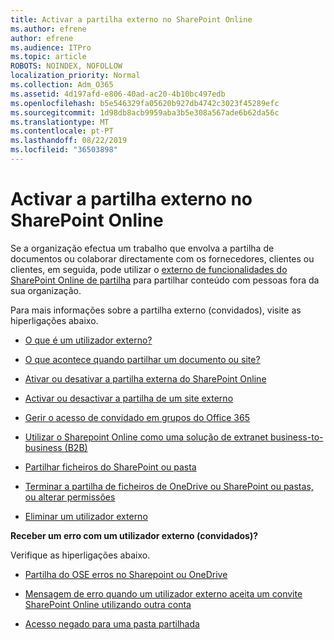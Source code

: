 ```yaml
---
title: Activar a partilha externo no SharePoint Online
ms.author: efrene
author: efrene
ms.audience: ITPro
ms.topic: article
ROBOTS: NOINDEX, NOFOLLOW
localization_priority: Normal
ms.collection: Adm_O365
ms.assetid: 4d197afd-e806-40ad-ac20-4b10bc497edb
ms.openlocfilehash: b5e546329fa05620b927db4742c3023f45289efc
ms.sourcegitcommit: 1d98db8acb9959aba3b5e308a567ade6b62da56c
ms.translationtype: MT
ms.contentlocale: pt-PT
ms.lasthandoff: 08/22/2019
ms.locfileid: "36503898"
---
```

# <a name="enable-external-sharing-in-sharepoint-online"></a>Activar a partilha externo no SharePoint Online

Se a organização efectua um trabalho que envolva a partilha de documentos ou colaborar directamente com os fornecedores, clientes ou clientes, em seguida, pode utilizar o [externo de funcionalidades do SharePoint Online de partilha](https://docs.microsoft.com/sharepoint/external-sharing-overview) para partilhar conteúdo com pessoas fora da sua organização.

Para mais informações sobre a partilha externo (convidados), visite as hiperligações abaixo.

- [O que é um utilizador externo?](https://docs.microsoft.com/sharepoint/external-sharing-overview#what-is-an-external-user)

- [O que acontece quando partilhar um documento ou site?](https://docs.microsoft.com/sharepoint/external-sharing-overview#what-happens-when-i-share-a-site-or-document)

- [Ativar ou desativar a partilha externa do SharePoint Online](https://docs.microsoft.com/sharepoint/turn-external-sharing-on-or-off)

- [Activar ou desactivar a partilha de um site externo](https://docs.microsoft.com/sharepoint/change-external-sharing-site)

- [Gerir o acesso de convidado em grupos do Office 365](https://docs.microsoft.com/office365/admin/create-groups/manage-guest-access-in-groups?view=o365-worldwide)

- [Utilizar o Sharepoint Online como uma solução de extranet business-to-business (B2B)](https://docs.microsoft.com/sharepoint/create-b2b-extranet)

- [Partilhar ficheiros do SharePoint ou pasta](https://support.office.com/article/share-sharepoint-files-or-folders-1fe37332-0f9a-4719-970e-d2578da4941c)

- [Terminar a partilha de ficheiros de OneDrive ou SharePoint ou pastas, ou alterar permissões](https://support.office.com/article/stop-sharing-onedrive-or-sharepoint-files-or-folders-or-change-permissions-0a36470f-d7fe-40a0-bd74-0ac6c1e13323?ui=en-US&amp;rs=en-US&amp;ad=US)

- [Eliminar um utilizador externo](https://docs.microsoft.com/sharepoint/remove-users#delete-a-guest-from-the-microsoft-365-admin-center)

**Receber um erro com um utilizador externo (convidados)?**

Verifique as hiperligações abaixo. 

- [Partilha do OSE erros no Sharepoint ou OneDrive](https://docs.microsoft.com/sharepoint/sharepoint-onedrive-error-message)

- [Mensagem de erro quando um utilizador externo aceita um convite SharePoint Online utilizando outra conta](https://support.office.com/article/Error-message-when-an-external-user-accepts-a-SharePoint-Online-invitation-by-using-another-account-f0d34413-ea7c-42c7-a485-c4e5d421e5f0)

- [Acesso negado para uma pasta partilhada](https://support.office.com/client/d678b57a-53ad-4414-9423-d8726a0c532f)

